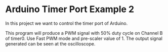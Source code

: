 # Arduino Timer Port Example 2
In this project we want to control the timer port of Arduino.

This program will produce a PWM signal with 50% duty cycle on Channel B of timer0. Use Fast PWM mode and pre-scaler value of 1. The output signal generated can be seen at the oscilloscope.
